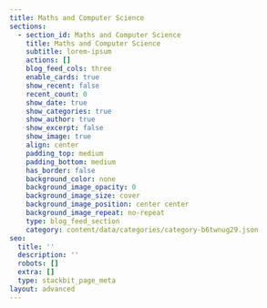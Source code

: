 ```yaml
---
title: Maths and Computer Science
sections:
  - section_id: Maths and Computer Science
    title: Maths and Computer Science
    subtitle: lorem-ipsum
    actions: []
    blog_feed_cols: three
    enable_cards: true
    show_recent: false
    recent_count: 0
    show_date: true
    show_categories: true
    show_author: true
    show_excerpt: false
    show_image: true
    align: center
    padding_top: medium
    padding_bottom: medium
    has_border: false
    background_color: none
    background_image_opacity: 0
    background_image_size: cover
    background_image_position: center center
    background_image_repeat: no-repeat
    type: blog_feed_section
    category: content/data/categories/category-b6twnug29.json
seo:
  title: ''
  description: ''
  robots: []
  extra: []
  type: stackbit_page_meta
layout: advanced
---
```

